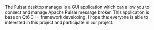 The Pulsar desktop manager is a GUI application which can allow you to connect and manage Apache Pulsar message broker. This application is base on Qt6 C++ framework developing. I hope that everyone is able to interested in this project and participate in our project.
